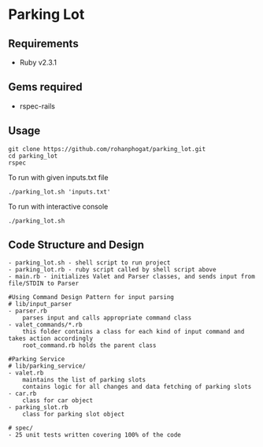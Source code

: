 # Parking Lot

## Requirements

* Ruby v2.3.1

## Gems required
* rspec-rails

## Usage
```
git clone https://github.com/rohanphogat/parking_lot.git
cd parking_lot
rspec
```

To run with given inputs.txt file
```
./parking_lot.sh 'inputs.txt'
```

To run with interactive console
```
./parking_lot.sh
```

## Code Structure and Design
```
- parking_lot.sh - shell script to run project
- parking_lot.rb - ruby script called by shell script above
- main.rb - initializes Valet and Parser classes, and sends input from file/STDIN to Parser

#Using Command Design Pattern for input parsing
# lib/input_parser
- parser.rb
    parses input and calls appropriate command class
- valet_commands/*.rb
    this folder contains a class for each kind of input command and takes action accordingly
    root_command.rb holds the parent class

#Parking Service
# lib/parking_service/
- valet.rb
    maintains the list of parking slots
    contains logic for all changes and data fetching of parking slots
- car.rb
    class for car object
- parking_slot.rb
    class for parking slot object

# spec/
- 25 unit tests written covering 100% of the code
```
